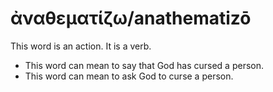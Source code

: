 # ἀναθεματίζω/anathematizō
This word is an action. It is a verb.
* This word can mean to say that God has cursed a person.
* This word can mean to ask God to curse a person.
